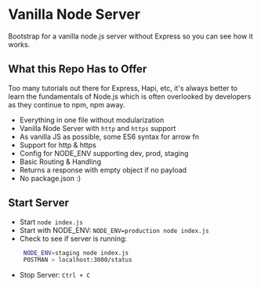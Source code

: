 # Vanilla Node Server   

Bootstrap for a vanilla node.js server without Express so you can see how it works. 

## What this Repo Has to Offer
Too many tutorials out there for Express, Hapi, etc, it's always better to learn the fundamentals of Node.js which is often
overlooked by developers as they continue to npm, npm away.

* Everything in one file without modularization
* Vanilla Node Server with `http` and `https` support
* As vanilla JS as possible, some ES6 syntax for arrow fn
* Support for http & https
* Config for NODE_ENV supporting dev, prod, staging
* Basic Routing & Handling
* Returns a response with empty object if no payload
* No package.json :)

## Start Server
* Start `node index.js`
* Start with NODE_ENV: `NODE_ENV=production node index.js`
* Check to see if server is running: 
  ```bash
   NODE_ENV=staging node index.js
   POSTMAN > localhost:3000/status
   ```
* Stop Server: `Ctrl + C`
